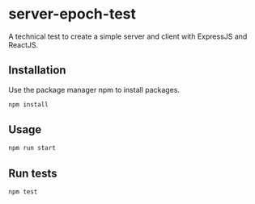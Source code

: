 # server-epoch-test

A technical test to create a simple server and client with ExpressJS and ReactJS.

## Installation

Use the package manager npm to install packages.

```bash
npm install
```

## Usage

```bash
npm run start
```

## Run tests

```bash
npm test
```